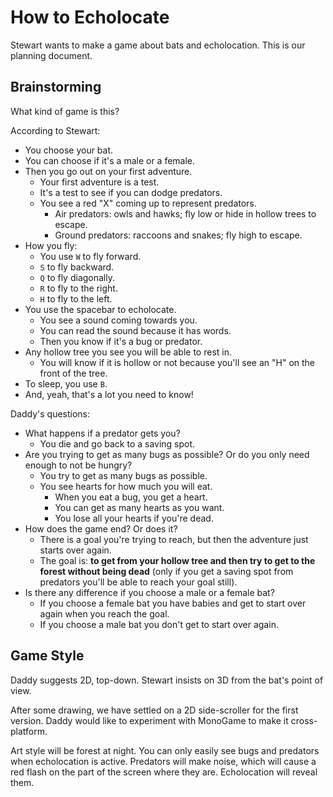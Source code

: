 # How to Echolocate

Stewart wants to make a game about bats and echolocation. This is our planning
document.

## Brainstorming

What kind of game is this?

According to Stewart:

* You choose your bat.
* You can choose if it's a male or a female.
* Then you go out on your first adventure.
  - Your first adventure is a test.
  - It's a test to see if you can dodge predators.
  - You see a red "X" coming up to represent predators.
    * Air predators: owls and hawks; fly low or hide in hollow trees to escape.
    * Ground predators: raccoons and snakes; fly high to escape.
* How you fly:
  - You use `W` to fly forward.
  - `S` to fly backward.
  - `Q` to fly diagonally.
  - `R` to fly to the right.
  - `H` to fly to the left.
* You use the spacebar to echolocate.
  - You see a sound coming towards you.
  - You can read the sound because it has words.
  - Then you know if it's a bug or predator.
* Any hollow tree you see you will be able to rest in.
  - You will know if it is hollow or not because you'll see an "H" on the front
    of the tree.
* To sleep, you use `B`.
* And, yeah, that's a lot you need to know!

Daddy's questions:

* What happens if a predator gets you?
  - You die and go back to a saving spot.
* Are you trying to get as many bugs as possible? Or do you only need enough to
  not be hungry?
  - You try to get as many bugs as possible.
  - You see hearts for how much you will eat.
    * When you eat a bug, you get a heart.
    * You can get as many hearts as you want.
    * You lose all your hearts if you're dead.
* How does the game end? Or does it?
  - There is a goal you're trying to reach, but then the adventure just starts
    over again.
  - The goal is: **to get from your hollow tree and then try to get to the forest
    without being dead** (only if you get a saving spot from predators you'll be
    able to reach your goal still).
* Is there any difference if you choose a male or a female bat?
  - If you choose a female bat you have babies and get to start over again when
    you reach the goal.
  - If you choose a male bat you don't get to start over again.


## Game Style

Daddy suggests 2D, top-down. Stewart insists on 3D from the bat's point of view.

After some drawing, we have settled on a 2D side-scroller for the first version.
Daddy would like to experiment with MonoGame to make it cross-platform.

Art style will be forest at night. You can only easily see bugs and predators
when echolocation is active. Predators will make noise, which will cause a red
flash on the part of the screen where they are. Echolocation will reveal them.
